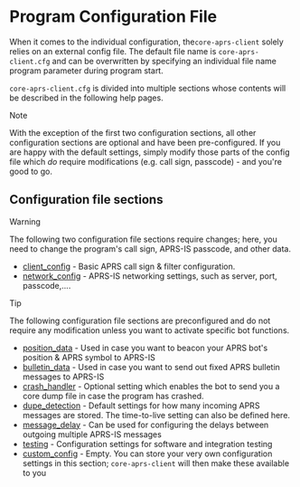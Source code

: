 # Program Configuration File

When it comes to the individual configuration, the```core-aprs-client``` solely relies on an external config file. The default file name is ```core-aprs-client.cfg``` and can be overwritten by specifying an individual file name program parameter during program start.

```core-aprs-client.cfg``` is divided into multiple sections whose contents will be described in the following help pages. 

> [!NOTE]
> With the exception of the first two configuration sections, all other configuration sections are optional and have been pre-configured. If you are happy with the default settings, simply modify those parts of the config file which _do_ require modifications (e.g. call sign, passcode) - and you're good to go.

## Configuration file sections

> [!WARNING]
> The following two configuration file sections require changes; here, you need to change the program's call sign, APRS-IS passcode, and other data.

- [client_config](configuration/config_client.md) - Basic APRS call sign & filter configuration.
- [network_config](configuration/config_network.md) - APRS-IS networking settings, such as server, port, passcode,....

> [!TIP]
> The following configuration file sections are preconfigured and do not require any modification unless you want to activate specific bot functions.

- [position_data](configuration/config_beacon) - Used in case you want to beacon your APRS bot's position & APRS symbol to APRS-IS
- [bulletin_data](configuration/config_bulletin.md) - Used in case you want to send out fixed APRS bulletin messages to APRS-IS
- [crash_handler](configuration/config_crash_handler.md) - Optional setting which enables the bot to send you a core dump file in case the program has crashed.
- [dupe_detection](configuration/config_dupe_detection.md) - Default settings for how many incoming APRS messages are stored. The time-to-live setting can also be defined here.
- [message_delay](configuration/config_message_delay.md) - Can be used for configuring the delays between outgoing multiple APRS-IS messages
- [testing](configuration/config_testing.md) - Configuration settings for software and integration testing
- [custom_config](configuration/config_custom.md) - Empty. You can store your very own configuration settings in this section; ```core-aprs-client``` will then make these available to you





